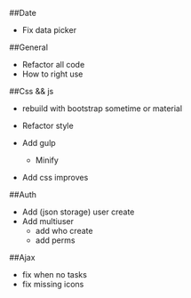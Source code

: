 ##Date
* Fix data picker

##General
* Refactor all code
* How to right use </input>

##Css && js
* rebuild with bootstrap sometime or material	
* Refactor style
* Add gulp
    * Minify

* Add css improves

##Auth
* Add (json storage) user create
* Add multiuser
    * add who create
    * add perms

##Ajax
* fix when no tasks
* fix missing icons


